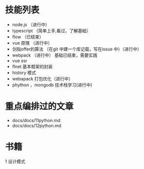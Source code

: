 # 技能列表

-   node.js （进行中）
-   typescript （简单上手,看过，了解基础）
-   flow （已结束）
-   vue 原理 （进行中）
-   剑指offer的算法 （在git 中建一个库记载，写在issue 中）（进行中）
-   webpack （进行中） 基础已结束，需要实践
-   vue ssr 
-   flnet 基本框架的封装 
-   history 模式 
-   webapack 打包优化（进行中）
-   phython ，mongodb 技术栈学习(进行中)

# 重点编排过的文章

-   docs/docs/11python.md
-   docs/docs/12python.md

# 书籍

1 设计模式
